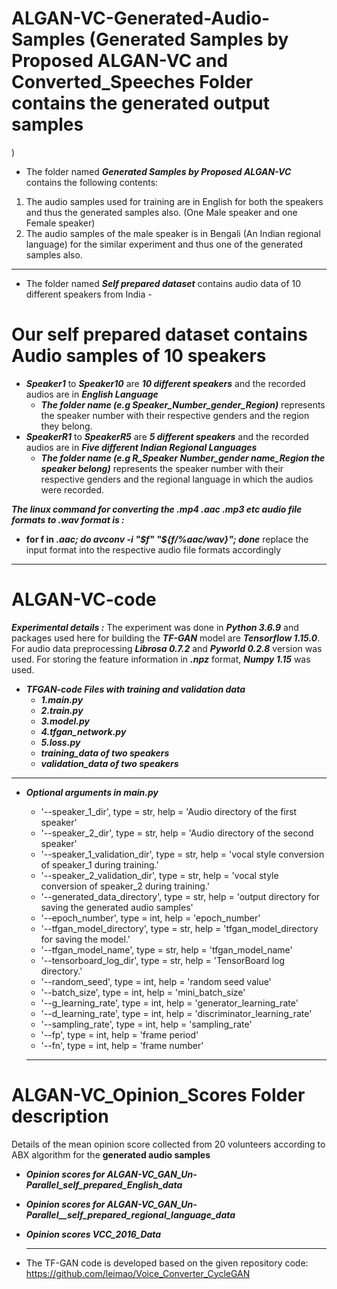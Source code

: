# ALGAN-VC-Generated-Audio-Samples (Generated Samples by Proposed ALGAN-VC and Converted_Speeches Folder contains the generated output samples 
)
- The folder named ***Generated Samples by Proposed ALGAN-VC*** contains the following  contents:
1. The audio samples used for training are in English for both the speakers and thus the generated samples also. (One Male speaker and one Female speaker)
2. The audio samples of the male speaker is in Bengali (An Indian regional language) for the similar experiment and thus one of the generated samples also.

******
- The folder named ***Self prepared dataset*** contains audio data of 10 different speakers from India -
# Our self prepared dataset contains Audio samples of 10 speakers
- ***Speaker1*** to ***Speaker10*** are ***10 different speakers*** and the recorded audios are in ***English Language***
  - ***The folder name (e.g Speaker_Number_gender_Region)*** represents the speaker number with their respective genders and the region they belong.
- ***SpeakerR1*** to ***SpeakerR5*** are ***5 different speakers*** and the recorded audios are in ***Five different Indian Regional Languages***
  - ***The folder name (e.g R_Speaker Number_gender name_Region the speaker belong)*** represents the speaker number with their respective genders and the regional language in which the audios were recorded.

***The linux command for converting the .mp4 .aac .mp3 etc audio file formats to .wav format is :***

- **for f in *.aac; do avconv -i "$f" "${f/%aac/wav}"; done*** replace the input format into the respective audio file formats accordingly 

******
# ALGAN-VC-code 
***Experimental details  :***
The experiment was done in ***Python 3.6.9*** and packages used
here for building the ***TF-GAN*** model are ***Tensorflow 1.15.0***. For audio data preprocessing ***Librosa 0.7.2***
and ***Pyworld 0.2.8*** version was used. For storing the feature
information in ***.npz*** format, ***Numpy 1.15*** was used.
- ***TFGAN-code Files with training and validation data*** 
  - ***1.main.py*** 
  - ***2.train.py*** 
  - ***3.model.py*** 
  - ***4.tfgan_network.py*** 
  - ***5.loss.py*** 
  - ***training_data of two speakers*** 
  - ***validation_data of two speakers***
  
******
- ***Optional arguments in main.py*** 
  - '--speaker_1_dir', type = str, help = 'Audio directory of the first speaker'
  - '--speaker_2_dir', type = str, help = 'Audio directory of the second speaker'
  - '--speaker_1_validation_dir', type = str, help = 'vocal style conversion of speaker_1  during  training.'
  - '--speaker_2_validation_dir', type = str, help = 'vocal style conversion of speaker_2  during  training.'
  - '--generated_data_directory', type = str, help = 'output directory for saving the generated audio samples'
  - '--epoch_number', type = int, help = 'epoch_number'
  - '--tfgan_model_directory', type = str, help = 'tfgan_model_directory for saving the model.'
  - '--tfgan_model_name', type = str, help = 'tfgan_model_name'
  - '--tensorboard_log_dir', type = str, help = 'TensorBoard log directory.'
  - '--random_seed', type = int, help = 'random seed value'
  - '--batch_size', type = int, help = 'mini_batch_size'
  - '--g_learning_rate', type = int, help = 'generator_learning_rate'
  - '--d_learning_rate', type = int, help = 'discriminator_learning_rate'
  - '--sampling_rate', type = int, help = 'sampling_rate'
  - '--fp', type = int, help = 'frame period'
  - '--fn', type = int, help = 'frame number'
  
  ******
# ALGAN-VC_Opinion_Scores Folder description
Details of the mean opinion score collected from 20 volunteers according to ABX algorithm for the **generated audio samples**
- ***Opinion scores for ALGAN-VC_GAN_Un-Parallel_self_prepared_English_data*** 
- ***Opinion scores for ALGAN-VC_GAN_Un-Parallel__self_prepared_regional_language_data*** 
- ***Opinion scores VCC_2016_Data*** 
  
  ********
 - The TF-GAN code is developed based on the given repository code: https://github.com/leimao/Voice_Converter_CycleGAN

  
    
